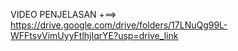 VIDEO PENJELASAN +==> https://drive.google.com/drive/folders/17LNuQg99L-WFFtsvVimUyyFtlhjIqrYE?usp=drive_link
